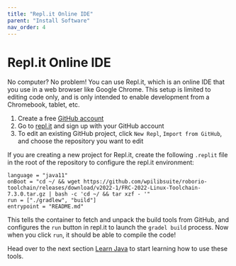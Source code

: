 ```yaml
---
title: "Repl.it Online IDE"
parent: "Install Software"
nav_order: 4
---
```

# Repl.it Online IDE

No computer? No problem! You can use Repl.it, which is an online IDE that you use in a web browser like Google Chrome. This setup is limited to editing code only, and is only intended to enable development from a Chromebook, tablet, etc.

1. Create a free [GitHub account](https://github.com/)
2. Go to [repl.it](https://repl.it) and sign up with your GitHub account
3. To edit an existing GitHub project, click ```New Repl```, ```Import from GitHub```, and choose the repository you want to edit

If you are creating a new project for Repl.it, create the following ```.replit``` file in the root of the repository to configure the repl.it environment:

```plaintext
language = "java11"
onBoot = "cd ~/ && wget https://github.com/wpilibsuite/roborio-toolchain/releases/download/v2022-1/FRC-2022-Linux-Toolchain-7.3.0.tar.gz | bash -c 'cd ~/ && tar xzf - '"
run = ["./gradlew", "build"]
entrypoint = "README.md"
```

This tells the container to fetch and unpack the build tools from GitHub, and configures the ```run``` button in repl.it to launch the ```gradel build``` process. Now when you click ```run```, it should be able to compile the code!

Head over to the next section [Learn Java](/Learn-Java) to start learning how to use these tools.
